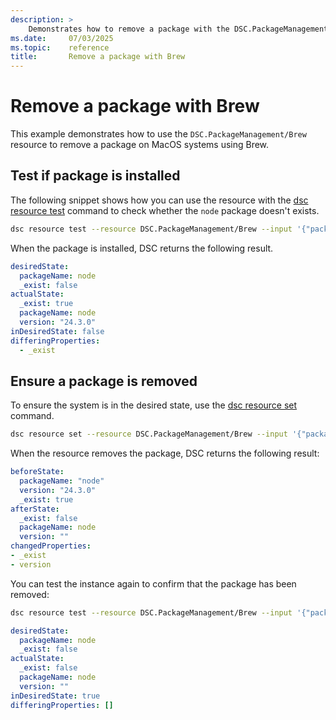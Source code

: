 ```yaml
---
description: > 
    Demonstrates how to remove a package with the DSC.PackageManagement/Brew resource
ms.date:     07/03/2025
ms.topic:    reference
title:       Remove a package with Brew
---
```


# Remove a package with Brew

This example demonstrates how to use the `DSC.PackageManagement/Brew` resource to remove a package
on MacOS systems using Brew.

## Test if package is installed

The following snippet shows how you can use the resource with the [dsc resource test][00] command
to check whether the `node` package doesn't exists.

```bash
dsc resource test --resource DSC.PackageManagement/Brew --input '{"packageName":"node","_exist":false}'
```

When the package is installed, DSC returns the following result.

```yaml
desiredState:
  packageName: node
  _exist: false
actualState:
  _exist: true
  packageName: node
  version: "24.3.0"
inDesiredState: false
differingProperties:
  - _exist
```

## Ensure a package is removed

To ensure the system is in the desired state, use the [dsc resource set][01]
command.

```bash
dsc resource set --resource DSC.PackageManagement/Brew --input '{"packageName":"node","_exist":false}'
```

When the resource removes the package, DSC returns the following result:

```yaml
beforeState:
  packageName: "node"
  version: "24.3.0"
  _exist: true
afterState:
  _exist: false
  packageName: node
  version: ""
changedProperties:
- _exist
- version
```

You can test the instance again to confirm that the package has been removed:

```bash
dsc resource test --resource DSC.PackageManagement/Brew --input '{"packageName":"node","_exist":false}'
```

```yaml
desiredState:
  packageName: node
  _exist: false
actualState:
  _exist: false
  packageName: node
  version: ""
inDesiredState: true
differingProperties: []
```

<!-- Link reference definitions -->
[00]: ../../../../../cli/resource/test.md
[01]: ../../../../../cli/resource/set.md
